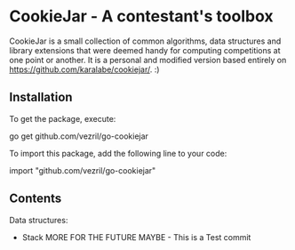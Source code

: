 CookieJar - A contestant's toolbox
======================================

CookieJar is a small collection of common algorithms, data structures and library extensions that were deemed handy for computing competitions at one point or another. It is a personal and modified version based entirely on https://github.com/karalabe/cookiejar/. :)

Installation
----------------

To get the package, execute:

  go get github.com/vezril/go-cookiejar

To import this package, add the following line to your code:

  import "github.com/vezril/go-cookiejar"

  Contents
------------

Data structures:
 - Stack
MORE FOR THE FUTURE MAYBE - This is a Test commit
